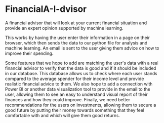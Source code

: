 # FinancialA-I-dvisor
A financial advisor that will look at your current financial situation and provide an expert opinion supported by machine learning.

This works by having the user enter their information in a page on their browser, which then sends the data to our python file for analysis and machine learning. An email is sent to the user giving them advice on how to improve their spending.

Some features that we hope to add are matching the user's data with a real financial advisor to verify that the data is good and if it should be included in our database. This database allows us to check where each user stands compared to the average spender for their income level and provide realistic financial advice to them.
We also hope to add a connection with Power BI or another data visualization tool to provide in the email to the user, allowing them to see an easy to understand visual report of their finances and how they could improve. 
Finally, we need better recommendations for the users on investments, allowing them to secure a good future by putting their money towards something that they feel comfortable with and which will give them good returns.
